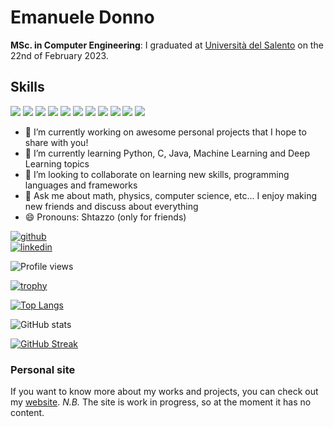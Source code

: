 [comment]: # (<img src="https://github.com/Shtazzo/Shtazzo/blob/main/Banner%20Github.gif" width="auto"/>)

# Emanuele Donno

**MSc. in Computer Engineering**: I graduated at [Università del Salento](https://www.unisalento.it) on the 22nd of February 2023.

## Skills
<img src="https://img.icons8.com/color/48/000000/c-programming.png" width="50"/> <img src="https://img.icons8.com/color/48/000000/python--v2.png" width="50"/> <img src="https://icons8.com/icon/13679/java" width="50"/> <img src="https://img.icons8.com/color/48/000000/javascript--v2.png" width="50"/> <img src="https://img.icons8.com/color/48/000000/typescript.png" width="50"/> <img src="https://img.icons8.com/color/48/000000/mysql-logo.png" width="50"/> <img src="https://img.icons8.com/color/48/000000/html-5--v1.png" width="50"/> <img src="https://img.icons8.com/color/48/000000/css3.png" width="50"/> <img src="https://img.icons8.com/color/48/000000/spring-logo.png" width="50"/> <img src="https://img.icons8.com/ios-filled/50/000000/ionic.png" width="50"/> <img src="https://img.icons8.com/color/48/000000/angularjs.png" width="50"/> 


- 🔭 I’m currently working on awesome personal projects that I hope to share with you! 
- 🌱 I’m currently learning Python, C, Java, Machine Learning and Deep Learning topics  
- 👯 I’m looking to collaborate on learning new skills, programming languages and frameworks 
- 💬 Ask me about math, physics, computer science, etc... I enjoy making new friends and discuss about everything 
- 😄 Pronouns: Shtazzo (only for friends) 


[<img src='https://cdn.jsdelivr.net/npm/simple-icons@3.0.1/icons/github.svg' alt='github' height='40'>](https://github.com/Shtazzo)  
[<img src='https://cdn.jsdelivr.net/npm/simple-icons@3.0.1/icons/linkedin.svg' alt='linkedin' height='40'>](https://www.linkedin.com/in/emanuele-donno/)  

![Profile views](https://komarev.com/ghpvc/?username=Shtazzo&color=brightgreen&style=plastic)

<!--- ![Profile views](https://gpvc.arturio.dev/Shtazzo) --->

<!---[![trophy](https://github-profile-trophy.vercel.app/?username=Shtazzo&theme=buddhism&column=6&margin-w=15&margin-h=15&no-bg=false&no-frame=true)](https://github.com/Shtazzo/github-profile-trophy)--->

[![trophy](https://github-profile-trophy.vercel.app/?username=Shtazzo&theme=onedark)](https://github.com/Shtazzo/github-profile-trophy)

[![Top Langs](https://github-readme-stats.vercel.app/api/top-langs/?username=Shtazzo&theme=synthwave&card_width=495)](https://github.com/anuraghazra/github-readme-stats)

![GitHub stats](https://github-readme-stats.vercel.app/api?username=Shtazzo&show_icons=true&theme=synthwave&count_private=true) 


[![GitHub Streak](http://github-readme-streak-stats.herokuapp.com?user=Shtazzo&theme=synthwave)](https://git.io/streak-stats)
 
### Personal site
If you want to know more about my works and projects, you can check out my [website](shtazzo.github.io). 
*N.B.* The site is work in progress, so at the moment it has no content.
